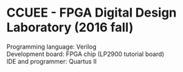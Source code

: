 ﻿# CCUEE - FPGA Digital Design Laboratory (2016 fall)
 Programming language: Verilog  
 Development board: FPGA chip (LP2900 tutorial board)  
 IDE and programmer: Quartus II  
